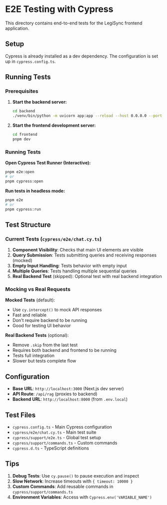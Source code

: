 # E2E Testing with Cypress

This directory contains end-to-end tests for the LegiSync frontend application.

## Setup

Cypress is already installed as a dev dependency. The configuration is set up in `cypress.config.ts`.

## Running Tests

### Prerequisites

1. **Start the backend server:**

   ```bash
   cd backend
   ./venv/bin/python -m uvicorn app:app --reload --host 0.0.0.0 --port 8000
   ```

2. **Start the frontend development server:**
   ```bash
   cd frontend
   pnpm dev
   ```

### Running Tests

**Open Cypress Test Runner (Interactive):**

```bash
pnpm e2e:open
# or
pnpm cypress:open
```

**Run tests in headless mode:**

```bash
pnpm e2e
# or
pnpm cypress:run
```

## Test Structure

### Current Tests (`cypress/e2e/chat.cy.ts`)

1. **Component Visibility**: Checks that main UI elements are visible
2. **Query Submission**: Tests submitting queries and receiving responses (mocked)
3. **Empty Input Handling**: Tests behavior with empty input
4. **Multiple Queries**: Tests handling multiple sequential queries
5. **Real Backend Test** (skipped): Optional test with real backend integration

### Mocking vs Real Requests

**Mocked Tests** (default):

- Use `cy.intercept()` to mock API responses
- Fast and reliable
- Don't require backend to be running
- Good for testing UI behavior

**Real Backend Tests** (optional):

- Remove `.skip` from the last test
- Requires both backend and frontend to be running
- Tests full integration
- Slower but tests complete flow

## Configuration

- **Base URL**: `http://localhost:3000` (Next.js dev server)
- **API Route**: `/api/rag` (proxies to backend)
- **Backend URL**: `http://localhost:8000` (from `.env.local`)

## Test Files

- `cypress.config.ts` - Main Cypress configuration
- `cypress/e2e/chat.cy.ts` - Main test suite
- `cypress/support/e2e.ts` - Global test setup
- `cypress/support/commands.ts` - Custom commands
- `cypress.d.ts` - TypeScript definitions

## Tips

1. **Debug Tests**: Use `cy.pause()` to pause execution and inspect
2. **Slow Network**: Increase timeouts with `{ timeout: 10000 }`
3. **Custom Commands**: Add reusable commands in `cypress/support/commands.ts`
4. **Environment Variables**: Access with `Cypress.env('VARIABLE_NAME')`
